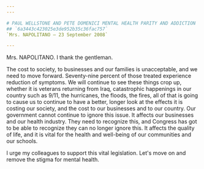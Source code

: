 ```yaml
---
---

# PAUL WELLSTONE AND PETE DOMENICI MENTAL HEALTH PARITY AND ADDICTION  EQUITY ACT OF 2008
## `6a3443c423025e3de952b35c36fac757`
`Mrs. NAPOLITANO — 23 September 2008`

---
```



Mrs. NAPOLITANO. I thank the gentleman.

The cost to society, to businesses and our families is unacceptable, 
and we need to move forward. Seventy-nine percent of those treated 
experience reduction of symptoms. We will continue to see these things 
crop up, whether it is veterans returning from Iraq, catastrophic 
happenings in our country such as 9/11, the hurricanes, the floods, the 
fires, all of that is going to cause us to continue to have a better, 
longer look at the effects it is costing our society, and the cost to 
our businesses and to our country. Our government cannot continue to 
ignore this issue. It affects our businesses and our health industry. 
They need to recognize this, and Congress has got to be able to 
recognize they can no longer ignore this. It affects the quality of 
life, and it is vital for the health and well-being of our communities 
and our schools.

I urge my colleagues to support this vital legislation. Let's move on 
and remove the stigma for mental health.
